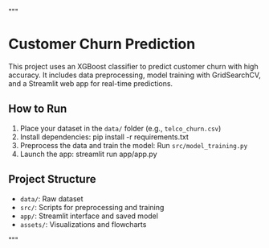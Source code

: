 """
# Customer Churn Prediction

This project uses an XGBoost classifier to predict customer churn with high accuracy. It includes data preprocessing, model training with GridSearchCV, and a Streamlit web app for real-time predictions.

## How to Run
1. Place your dataset in the `data/` folder (e.g., `telco_churn.csv`)
2. Install dependencies:
    pip install -r requirements.txt
3. Preprocess the data and train the model:
    Run `src/model_training.py`
4. Launch the app:
    streamlit run app/app.py

## Project Structure
- `data/`: Raw dataset
- `src/`: Scripts for preprocessing and training
- `app/`: Streamlit interface and saved model
- `assets/`: Visualizations and flowcharts

"""